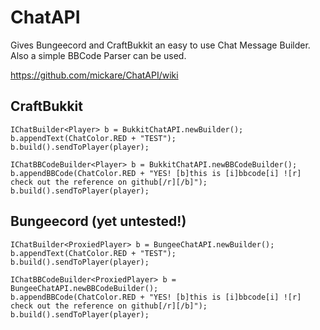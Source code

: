 ChatAPI
=======

Gives Bungeecord and CraftBukkit an easy to use Chat Message Builder. Also a simple BBCode Parser can be used.

https://github.com/mickare/ChatAPI/wiki

CraftBukkit
-----------
```
IChatBuilder<Player> b = BukkitChatAPI.newBuilder();
b.appendText(ChatColor.RED + "TEST");
b.build().sendToPlayer(player);
```

```
IChatBBCodeBuilder<Player> b = BukkitChatAPI.newBBCodeBuilder();
b.appendBBCode(ChatColor.RED + "YES! [b]this is [i]bbcode[i] ![r] check out the reference on github[/r][/b]");
b.build().sendToPlayer(player);
```

Bungeecord (yet untested!)
-----------
```
IChatBuilder<ProxiedPlayer> b = BungeeChatAPI.newBuilder();
b.appendText(ChatColor.RED + "TEST");
b.build().sendToPlayer(player);
```

```
IChatBBCodeBuilder<ProxiedPlayer> b = BungeeChatAPI.newBBCodeBuilder();
b.appendBBCode(ChatColor.RED + "YES! [b]this is [i]bbcode[i] ![r] check out the reference on github[/r][/b]");
b.build().sendToPlayer(player);
```
